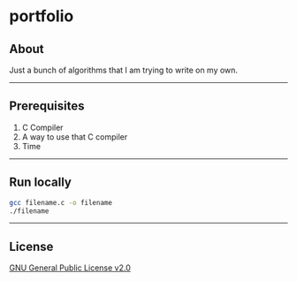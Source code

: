 # portfolio

## About

Just a bunch of algorithms that I am trying to write on my own.

<hr />

## Prerequisites

1. C Compiler
2. A way to use that C compiler
3. Time

<hr />

## Run locally

```bash
gcc filename.c -o filename
./filename
```

<hr />

## License <a name = "license"></a>

[GNU General Public License v2.0](https://choosealicense.com/licenses/gpl-2.0/)
